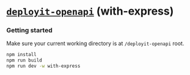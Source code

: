 # [**`deployit-openapi`**](../../README.md) (with-express)

### Getting started

Make sure your current working directory is at `/deployit-openapi` root.

```bash
npm install
npm run build
npm run dev -w with-express
```
